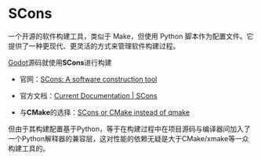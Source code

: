 # SCons

一个开源的软件构建工具，类似于 Make，但使用 Python 脚本作为配置文件。它提供了一种更现代、更灵活的方式来管理软件构建过程。

[Godot](https://godotengine.org/zh-cn/)源码就使用**SCons**进行构建

- 官网：[SCons: A software construction tool](https://scons.org/)

- 官方文档：[Current Documentation | SCons](https://scons.org/documentation.html)

- 与**CMake**的选择：[SCons or CMake instead of qmake](https://stackoverflow.com/questions/14197372/scons-or-cmake-instead-of-qmake)

但由于其构建配置基于Python，等于在构建过程中在项目源码与编译器间加入了一个Python解释器的兼容层，这对性能的依赖无疑是大于CMake/xmake等一众构建工具的。
